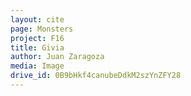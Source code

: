 ```yaml
---
layout: cite
page: Monsters
project: F16
title: Givia
author: Juan Zaragoza
media: Image
drive_id: 0B9bHkf4canubeDdkM2szYnZFY28
---
```

